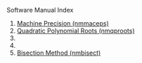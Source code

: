 Software Manual Index

1. [Machine Precision (nmmaceps)](https://github.com/CamWeil/math4610/blob/master/softwaremanual/nmmaceps.md)
2. [Quadratic Polynomial Roots (nmqproots)](https://github.com/CamWeil/math4610/edit/master/softwaremanual/nmqproots.md)
3.
4.
5. [Bisection Method (nmbisect)](https://github.com/CamWeil/math4610/edit/master/softwaremanual/nmbisect.md)
